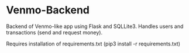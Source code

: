 # Venmo-Backend

Backend of Venmo-like app using Flask and SQLLite3. Handles users and transactions (send and request money).

Requires installation of requirements.txt (pip3 install -r requirements.txt)
